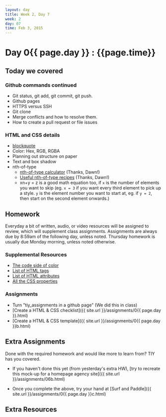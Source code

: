 ```yaml
---
layout: day
title: Week 2, Day 7
week: 2
day: 07
time: Feb 3, 2015
---
```


# Day 0{{ page.day }} : {{page.time}}


## Today we covered

### Github commands continued
* Git status, git add, git commit, git push.
* Github pages
* HTTPS versus SSH
* Git clone
* Merge conflicts and how to resolve them.
* How to create a pull request or file issues

### HTML and CSS details
* [blockquote](https://developer.mozilla.org/en-US/docs/Web/HTML/Element/blockquote)
* Color: Hex, RGB, RGBA
* Planning out structure on paper
* Text and box shadow
* nth-of-type
	* [nth-of-type calculator](http://css-tricks.com/examples/nth-child-tester/) (Thanks, Dawn!)
	* [Useful nth-of-type recipes](http://css-tricks.com/useful-nth-child-recipies/) (Thanks, Dawn!)
	* xn+y = z is a good math equation too, if `x` is the number of elements you want to skip (eg. `x = 3` if you want every third element to pick up a style. `y` is the element number you want to start at, eg. if `y = 2`, then start on the second element onwards.)


<!-- ### Code / problem-solving on the web
* How to Google, correctly.
* StackOverflow
* CSS-tricks
* Twitter
* Self-reliance -->

<!-- ### Accessibility on the web
* [A11y Project Checklist](http://a11yproject.com/checklist.html)
* [W3c on accessibility](http://www.w3.org/WAI/intro/accessibility.php) -->

<!-- ### General understanding of Design
* The art of looking: breaking down existing websites into elements / reverse engineering, looking for inspiration, and learning how to be analytical with design
* “design is always visualizing an idea. It’s definitely about drawing attention. its about informing. It’s about distance reading. It’s also about symbolizing something… because like poetry you have to get the essences of something.” — Inge Druckey, [Teaching to see](http://vimeo.com/45232468)
* Breaking apart the different elements of a website: typography, grid, icons, links, navigation, content. -->

## Homework
Everyday a bit of written, audio, or video resources will be assigned to review, which will supplement class assignments. Assignments are always due by 8:59am of the following day, unless noted. Thursday homework is usually due Monday morning, unless noted otherwise.

### Supplemental Resources
* [The code side of color](http://www.smashingmagazine.com/2012/10/04/the-code-side-of-color/)
* [List of HTML tags](https://developer.mozilla.org/en-US/docs/Web/HTML/Element)
* [List of HTML attributes](https://developer.mozilla.org/en-US/docs/Web/HTML/Attributes)
* [All the CSS properties](https://developer.mozilla.org/en-US/docs/Web/CSS/Reference)


### Assignments
* Turn "tiy_assignments in a github page" (We did this in class)
* [Create a HTML & CSS checklist]({{ site.url }}/assignments/0{{ page.day }}.html)
* [Create a HTML & CSS template]({{ site.url }}/assignments/0{{ page.day }}b.html)


## Extra Assignments
Done with the required homework and would like more to learn from? TIY has you covered.

* If you haven't done this yet (from yesterday's extra HW), [try to recreate this mock-up for a homepage agency site]({{ site.url }}/assignments/06b.html)

* Once you complete the above, try your hand at [Surf and Paddle]({{ site.url }}/assignments/0{{ page.day }}c.html)



## Extra Resources
